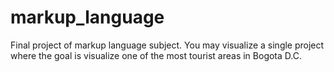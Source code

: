# markup_language
Final project of markup language subject. You may visualize a single project where the goal is visualize one of the most tourist areas in Bogota D.C.
